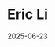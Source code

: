 ---
title: "Eric Li"
summary: "Diabolical Electical Engineer"
image: "/images/friends/eric.jpg"
badges: ["Electrical Engineer", "President of Penn Architects"]
links:
  - icon: "fab fa-github"
    url: "https://github.com/"
  - icon: "fab fa-linkedin"
    url: "https://www.linkedin.com/in/eric-li-eecs/"
date: 2025-06-23
---